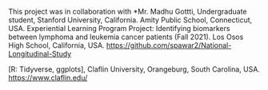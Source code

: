 This project was in collaboration with *Mr. Madhu Gottti, Undergraduate student, Stanford University, California. Amity Public School, Connecticut, USA. Experiential Learning Program Project: Identifying biomarkers between lymphoma and leukemia cancer patients (Fall 2021). Los Osos High School, California, USA. https://github.com/spawar2/National-Longitudinal-Study

[R: Tidyverse, ggplots],
Claflin University, Orangeburg, South Carolina, USA. 
https://www.claflin.edu/
